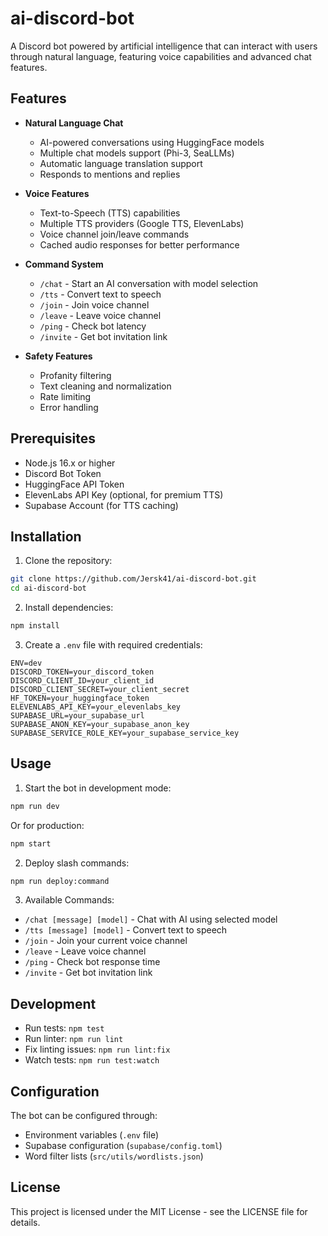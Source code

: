 # ai-discord-bot

A Discord bot powered by artificial intelligence that can interact with users through natural language, featuring voice capabilities and advanced chat features.

## Features

- **Natural Language Chat**
  - AI-powered conversations using HuggingFace models
  - Multiple chat models support (Phi-3, SeaLLMs)
  - Automatic language translation support
  - Responds to mentions and replies

- **Voice Features**
  - Text-to-Speech (TTS) capabilities
  - Multiple TTS providers (Google TTS, ElevenLabs)
  - Voice channel join/leave commands
  - Cached audio responses for better performance

- **Command System**
  - `/chat` - Start an AI conversation with model selection
  - `/tts` - Convert text to speech
  - `/join` - Join voice channel
  - `/leave` - Leave voice channel
  - `/ping` - Check bot latency
  - `/invite` - Get bot invitation link

- **Safety Features**
  - Profanity filtering
  - Text cleaning and normalization
  - Rate limiting
  - Error handling

## Prerequisites

- Node.js 16.x or higher
- Discord Bot Token
- HuggingFace API Token
- ElevenLabs API Key (optional, for premium TTS)
- Supabase Account (for TTS caching)

## Installation

1. Clone the repository:
```bash
git clone https://github.com/Jersk41/ai-discord-bot.git
cd ai-discord-bot
```

2. Install dependencies:
```bash
npm install
```

3. Create a `.env` file with required credentials:
```env
ENV=dev
DISCORD_TOKEN=your_discord_token
DISCORD_CLIENT_ID=your_client_id
DISCORD_CLIENT_SECRET=your_client_secret
HF_TOKEN=your_huggingface_token
ELEVENLABS_API_KEY=your_elevenlabs_key
SUPABASE_URL=your_supabase_url
SUPABASE_ANON_KEY=your_supabase_anon_key
SUPABASE_SERVICE_ROLE_KEY=your_supabase_service_key
```

## Usage

1. Start the bot in development mode:
```bash
npm run dev
```

Or for production:
```bash
npm start
```

2. Deploy slash commands:
```bash
npm run deploy:command
```

3. Available Commands:
- `/chat [message] [model]` - Chat with AI using selected model
- `/tts [message] [model]` - Convert text to speech
- `/join` - Join your current voice channel
- `/leave` - Leave voice channel
- `/ping` - Check bot response time
- `/invite` - Get bot invitation link

## Development

- Run tests: `npm test`
- Run linter: `npm run lint`
- Fix linting issues: `npm run lint:fix`
- Watch tests: `npm run test:watch`

## Configuration

The bot can be configured through:
- Environment variables (`.env` file)
- Supabase configuration (`supabase/config.toml`)
- Word filter lists (`src/utils/wordlists.json`)

## License
This project is licensed under the MIT License - see the LICENSE file for details.